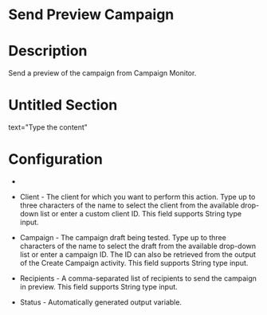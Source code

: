 ﻿# Send Preview Campaign

# Description

Send a preview of the campaign from Campaign Monitor.

# Untitled Section

text="Type the content"

# Configuration

* 
* Client - The client for which you want to perform this action. Type up to three characters of the name to select the client from the available drop-down list or enter a custom client ID. This field supports String type input.
* Campaign - The campaign draft being tested. Type up to three characters of the name to select the draft from the available drop-down list or enter a campaign ID. The ID can also be retrieved from the output of the Create Campaign activity. This field supports String type input.
* Recipients - A comma-separated list of recipients to send the campaign in preview. This field supports String type input.





* Status - Automatically generated output variable.
